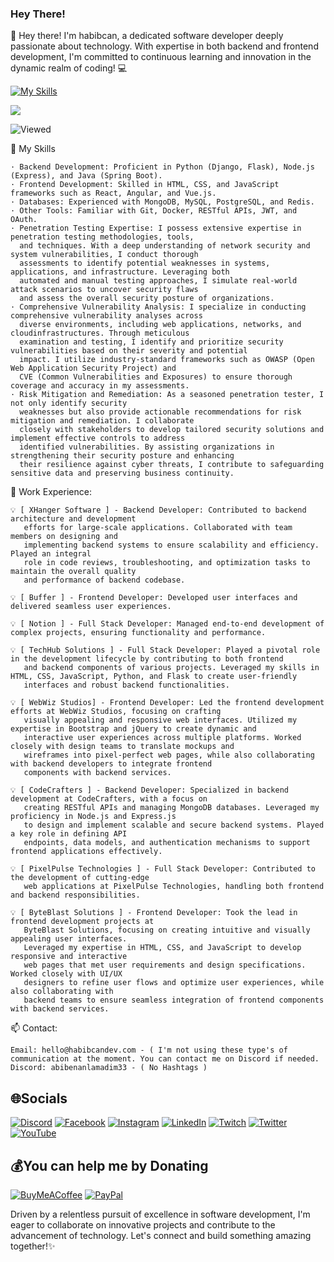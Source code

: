 ### Hey There!
👋 Hey there! I'm habibcan, a dedicated software developer deeply passionate about technology. With expertise in both backend and frontend development, I'm committed to continuous learning and innovation in the dynamic realm of coding! 💻

[![My Skills](https://skillicons.dev/icons?i=js,html,css,go,php,py,nodejs,java,css,c)](https://skillicons.dev)

<img src="{https://img.shields.io/badge/PyTorch-EE4C2C?style=for-the-badge&logo=pytorch&logoColor=white}" />

![Viewed](https://komarev.com/ghpvc/?username=habibcandev)


🚀 My Skills 

    · Backend Development: Proficient in Python (Django, Flask), Node.js (Express), and Java (Spring Boot).
    · Frontend Development: Skilled in HTML, CSS, and JavaScript frameworks such as React, Angular, and Vue.js.
    · Databases: Experienced with MongoDB, MySQL, PostgreSQL, and Redis.
    · Other Tools: Familiar with Git, Docker, RESTful APIs, JWT, and OAuth.
    · Penetration Testing Expertise: I possess extensive expertise in penetration testing methodologies, tools,
      and techniques. With a deep understanding of network security and system vulnerabilities, I conduct thorough
      assessments to identify potential weaknesses in systems, applications, and infrastructure. Leveraging both
      automated and manual testing approaches, I simulate real-world attack scenarios to uncover security flaws
      and assess the overall security posture of organizations.
    · Comprehensive Vulnerability Analysis: I specialize in conducting comprehensive vulnerability analyses across
      diverse environments, including web applications, networks, and cloudinfrastructures. Through meticulous
      examination and testing, I identify and prioritize security vulnerabilities based on their severity and potential
      impact. I utilize industry-standard frameworks such as OWASP (Open Web Application Security Project) and
      CVE (Common Vulnerabilities and Exposures) to ensure thorough coverage and accuracy in my assessments.
    · Risk Mitigation and Remediation: As a seasoned penetration tester, I not only identify security
      weaknesses but also provide actionable recommendations for risk mitigation and remediation. I collaborate
      closely with stakeholders to develop tailored security solutions and implement effective controls to address
      identified vulnerabilities. By assisting organizations in strengthening their security posture and enhancing
      their resilience against cyber threats, I contribute to safeguarding sensitive data and preserving business continuity.
    


💼 Work Experience:

    💡 [ XHanger Software ] - Backend Developer: Contributed to backend architecture and development
       efforts for large-scale applications. Collaborated with team members on designing and
       implementing backend systems to ensure scalability and efficiency. Played an integral
       role in code reviews, troubleshooting, and optimization tasks to maintain the overall quality
       and performance of backend codebase.

    💡 [ Buffer ] - Frontend Developer: Developed user interfaces and delivered seamless user experiences.

    💡 [ Notion ] - Full Stack Developer: Managed end-to-end development of complex projects, ensuring functionality and performance.

    💡 [ TechHub Solutions ] - Full Stack Developer: Played a pivotal role in the development lifecycle by contributing to both frontend
       and backend components of various projects. Leveraged my skills in HTML, CSS, JavaScript, Python, and Flask to create user-friendly
       interfaces and robust backend functionalities. 

    💡 [ WebWiz Studios] - Frontend Developer: Led the frontend development efforts at WebWiz Studios, focusing on crafting
       visually appealing and responsive web interfaces. Utilized my expertise in Bootstrap and jQuery to create dynamic and
       interactive user experiences across multiple platforms. Worked closely with design teams to translate mockups and
       wireframes into pixel-perfect web pages, while also collaborating with backend developers to integrate frontend
       components with backend services. 

    💡 [ CodeCrafters ] - Backend Developer: Specialized in backend development at CodeCrafters, with a focus on
       creating RESTful APIs and managing MongoDB databases. Leveraged my proficiency in Node.js and Express.js
       to design and implement scalable and secure backend systems. Played a key role in defining API
       endpoints, data models, and authentication mechanisms to support frontend applications effectively.
    
    💡 [ PixelPulse Technologies ] - Full Stack Developer: Contributed to the development of cutting-edge
       web applications at PixelPulse Technologies, handling both frontend and backend responsibilities. 

    💡 [ ByteBlast Solutions ] - Frontend Developer: Took the lead in frontend development projects at
       ByteBlast Solutions, focusing on creating intuitive and visually appealing user interfaces.
       Leveraged my expertise in HTML, CSS, and JavaScript to develop responsive and interactive
       web pages that met user requirements and design specifications. Worked closely with UI/UX
       designers to refine user flows and optimize user experiences, while also collaborating with
       backend teams to ensure seamless integration of frontend components with backend services. 

📫 Contact:

    Email: hello@habibcandev.com - ( I'm not using these type's of communication at the moment. You can contact me on Discord if needed.
    Discord: abibenanlamadim33 - ( No Hashtags )

## 🌐Socials
[![Discord](https://img.shields.io/badge/Discord-%237289DA.svg?logo=discord&logoColor=white)](htttps://discord.gg/xhanger) [![Facebook](https://img.shields.io/badge/Facebook-%231877F2.svg?logo=Facebook&logoColor=white)](https://facebook.com/habibcandev) [![Instagram](https://img.shields.io/badge/Instagram-%23E4405F.svg?logo=Instagram&logoColor=white)](https://instagram.com/rootdefacer) [![LinkedIn](https://img.shields.io/badge/LinkedIn-%230077B5.svg?logo=linkedin&logoColor=white)](https://linkedin.com/in/habibcandev) [![Twitch](https://img.shields.io/badge/Twitch-%239146FF.svg?logo=Twitch&logoColor=white)](https://twitch.tv/habibcandev) [![Twitter](https://img.shields.io/badge/Twitter-%231DA1F2.svg?logo=Twitter&logoColor=white)](https://twitter.com/habibcandev) [![YouTube](https://img.shields.io/badge/YouTube-%23FF0000.svg?logo=YouTube&logoColor=white)](https://youtube.com/c/habibcandev) 

  ## 💰You can help me by Donating
  [![BuyMeACoffee](https://img.shields.io/badge/Buy%20Me%20a%20Coffee-ffdd00?style=for-the-badge&logo=buy-me-a-coffee&logoColor=black)](https://buymeacoffee.com/habibcandev) [![PayPal](https://img.shields.io/badge/PayPal-00457C?style=for-the-badge&logo=paypal&logoColor=white)](https://paypal.me/habibcandev) 

Driven by a relentless pursuit of excellence in software development, I'm eager to collaborate on innovative projects and contribute to the advancement of technology. Let's connect and build something amazing together!✨
